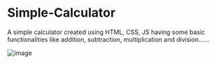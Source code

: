 # Simple-Calculator
A simple calculator created using HTML, CSS, JS having some basic functionalities like addition, subtraction, multiplication and division......



![image](https://user-images.githubusercontent.com/83568434/132905616-c8675738-5c31-4446-82ad-ee34c9d0ae0e.png)
